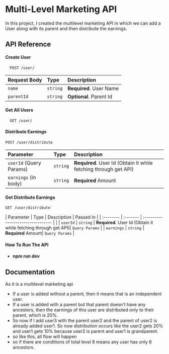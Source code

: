 
# Multi-Level Marketing API

In this project, I created the multilevel marketing API in which we can add a User along with its parent and then distribute the earnings.



## API Reference

#### Create User

```http
  POST /user/
```

| Request Body | Type     | Description                |
| :-------- | :------- | :------------------------- |
| `name` | `string` | **Required**. User Name |
| `parentId` | `string` | **Optional**. Parent Id |

#### Get All Users

```http
  GET /user/
```

#### Distribute Earnings

```http
POST /user/distribute
```

| Parameter | Type     | Description                       |
| :-------- | :------- | :-------------------------------- |
|   `userId` (Query Params) | `string` | **Required**. User Id (Obtain it while fetching through get API)|
|   `earnings` (in body) | `string` | **Required** Amount|

#### Get Distribute Earnings

```http
GET /user/distribute  
```

| Parameter | Type     | Description                       | Passed In |
| :-------- | :------- | :-------------------------------- | |
|   `userId` | `string` | **Required**. User Id (Obtain it while fetching through get API)| `Query Params` |
|   `earnings` | `string` | **Required** Amount| `Query Params` |

#### How To Run The API

- #### npm run dev




## Documentation

As it is a multilevel marketing api 
- If a user is added without a parent, then it means that is an independent user.
- If a user is added with a parent but that parent doesn't have any ancestors, then the earnings of this user are distributed only to their parent, which is 20%.
- So now if I add user3 with the parent user2 and the parent of user2 is already added user1. So now distribution occurs like the user2 gets 20% and user1 gets 10% because user2 is parent and user1 is grandparent.
- so like this, all flow will happen
- so if there are conditions of total level 8 means any user has only 8 ancestors.

